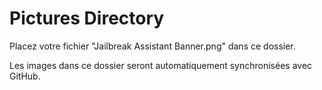 
# Pictures Directory

Placez votre fichier "Jailbreak Assistant Banner.png" dans ce dossier.

Les images dans ce dossier seront automatiquement synchronisées avec GitHub.
